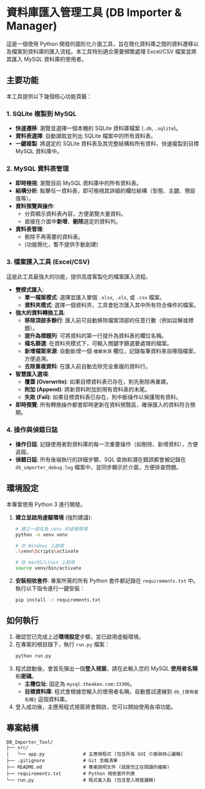 # 資料庫匯入管理工具 (DB Importer & Manager)

這是一個使用 Python 開發的圖形化介面工具，旨在簡化資料庫之間的資料遷移以及檔案到資料庫的匯入流程。本工具特別適合需要頻繁處理 Excel/CSV 檔案並將其匯入 MySQL 資料庫的使用者。

## 主要功能

本工具提供以下幾個核心功能頁籤：

### 1. SQLite 複製到 MySQL
- **快速遷移**: 瀏覽並選擇一個本機的 SQLite 資料庫檔案 (`.db`, `.sqlite`)。
- **資料表選擇**: 自動讀取並列出 SQLite 檔案中的所有資料表。
- **一鍵複製**: 將選定的 SQLite 資料表及其完整結構和所有資料，快速複製到目標 MySQL 資料庫中。

### 2. MySQL 資料表管理
- **即時檢視**: 瀏覽目前 MySQL 資料庫中的所有資料表。
- **結構分析**: 點擊任一資料表，即可檢視其詳細的欄位結構（型態、主鍵、預設值等）。
- **資料預覽與操作**:
    - 分頁顯示資料表內容，方便瀏覽大量資料。
    - 直接在介面中**新增**、**刪除**選定的資料列。
- **資料表管理**:
    - 刪除不再需要的資料表。
    - (功能簡化，暫不提供手動創建)

### 3. 檔案匯入工具 (Excel/CSV)
這是此工具最強大的功能，提供高度客製化的檔案匯入流程。

- **雙模式匯入**:
    - **單一檔案模式**: 選擇並匯入單個 `.xlsx`, `.xls`, 或 `.csv` 檔案。
    - **資料夾模式**: 選擇一個資料夾，工具會批次匯入其中所有符合條件的檔案。
- **強大的資料轉換工具**:
    - **移除頂部多餘行**: 匯入前可自動移除檔案頂部的任意行數（例如註解或標題）。
    - **提升為標題列**: 可將資料的第一行提升為資料表的欄位名稱。
    - **檔名篩選**: 在資料夾模式下，可輸入關鍵字篩選要處理的檔案。
    - **新增檔案來源**: 自動新增一個 `檔案來源` 欄位，記錄每筆資料來自哪個檔案，方便追溯。
    - **去除重複資料**: 在匯入前自動去除完全重複的資料行。
- **智慧匯入選項**:
    - **覆蓋 (Overwrite)**: 如果目標資料表已存在，則先刪除再重建。
    - **附加 (Append)**: 將新資料附加到現有資料表的末尾。
    - **失敗 (Fail)**: 如果目標資料表已存在，則中斷操作以保護現有資料。
- **即時預覽**: 所有轉換操作都會即時更新在資料預覽區，確保匯入的資料符合預期。

### 4. 操作與偵錯日誌
- **操作日誌**: 記錄使用者對資料庫的每一次重要操作（如刪除、新增資料），方便追蹤。
- **偵錯日誌**: 所有後端執行的詳細步驟、SQL 查詢和潛在錯誤都會被記錄在 `db_importer_debug.log` 檔案中，並同步顯示於介面，方便排查問題。

## 環境設定

本專案使用 Python 3 進行開發。

1.  **建立並啟用虛擬環境** (強烈建議):
    ```bash
    # 建立一個名為 venv 的虛擬環境
    python -m venv venv

    # 在 Windows 上啟用
    .\venv\Scripts\activate

    # 在 macOS/Linux 上啟用
    source venv/bin/activate
    ```

2.  **安裝相依套件**:
    專案所需的所有 Python 套件都記錄在 `requirements.txt` 中。執行以下指令進行一鍵安裝：
    ```bash
    pip install -r requirements.txt
    ```

## 如何執行

1.  確認您已完成上述**環境設定**步驟，並已啟用虛擬環境。
2.  在專案的根目錄下，執行 `run.py` 檔案：
    ```bash
    python run.py
    ```
3.  程式啟動後，會首先彈出一個**登入視窗**。請在此輸入您的 MySQL **使用者名稱**和**密碼**。
    - **主機位址**: 固定為 `mysql.theaken.com:33306`。
    - **目標資料庫**: 程式會根據您輸入的使用者名稱，自動嘗試連線到 `db_{使用者名稱}` 這個資料庫。
4.  登入成功後，主應用程式視窗將會開啟，您可以開始使用各項功能。

## 專案結構

```
DB_Importer_Tool/
├── src/
│   └── app.py              # 主應用程式 (包含所有 GUI 介面與核心邏輯)
├── .gitignore              # Git 忽略清單
├── README.md               # 專案說明文件 (就是您正在閱讀的檔案)
├── requirements.txt        # Python 相依套件列表
└── run.py                  # 程式進入點 (包含登入視窗邏輯)
```